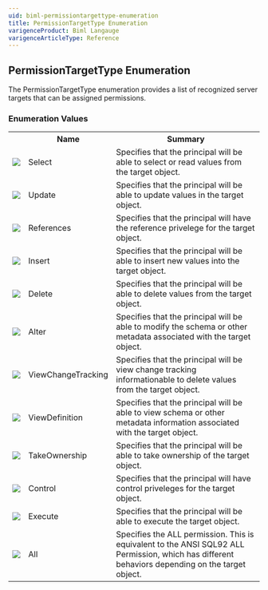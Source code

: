 ```yaml
---
uid: biml-permissiontargettype-enumeration
title: PermissionTargetType Enumeration
varigenceProduct: Biml Langauge
varigenceArticleType: Reference
---
```


## PermissionTargetType Enumeration<div class="LanguageSummary"><div class ="SummaryItem">The PermissionTargetType enumeration provides a list of recognized server targets that can be assigned permissions.</div></div><div class="EnumValueGroup">### Enumeration Values<table id="EnumValue" class="MemberList"><tbody><tr><th class="MemberTypeIconColumnHeader">&nbsp;</th><th class="MemberNameColumnHeader">Name</th><th class="MemberSummaryColumnHeader">Summary</th></tr><tr class="cd0"><td align="center" class="MemberTypeIcon"><img src="enumValue.png"></img></td><td class="MemberName">Select</td><td class="MemberSummary"><div class ="SummaryItem">Specifies that the principal will be able to select or read values from the target object.</div></td></tr><tr class="cd1"><td align="center" class="MemberTypeIcon"><img src="enumValue.png"></img></td><td class="MemberName">Update</td><td class="MemberSummary"><div class ="SummaryItem">Specifies that the principal will be able to update values in the target object.</div></td></tr><tr class="cd0"><td align="center" class="MemberTypeIcon"><img src="enumValue.png"></img></td><td class="MemberName">References</td><td class="MemberSummary"><div class ="SummaryItem">Specifies that the principal will have the reference privelege for the target object.</div></td></tr><tr class="cd1"><td align="center" class="MemberTypeIcon"><img src="enumValue.png"></img></td><td class="MemberName">Insert</td><td class="MemberSummary"><div class ="SummaryItem">Specifies that the principal will be able to insert new values into the target object.</div></td></tr><tr class="cd0"><td align="center" class="MemberTypeIcon"><img src="enumValue.png"></img></td><td class="MemberName">Delete</td><td class="MemberSummary"><div class ="SummaryItem">Specifies that the principal will be able to delete values from the target object.</div></td></tr><tr class="cd1"><td align="center" class="MemberTypeIcon"><img src="enumValue.png"></img></td><td class="MemberName">Alter</td><td class="MemberSummary"><div class ="SummaryItem">Specifies that the principal will be able to modify the schema or other metadata associated with the target object.</div></td></tr><tr class="cd0"><td align="center" class="MemberTypeIcon"><img src="enumValue.png"></img></td><td class="MemberName">ViewChangeTracking</td><td class="MemberSummary"><div class ="SummaryItem">Specifies that the principal will be view change tracking informationable to delete values from the target object.</div></td></tr><tr class="cd1"><td align="center" class="MemberTypeIcon"><img src="enumValue.png"></img></td><td class="MemberName">ViewDefinition</td><td class="MemberSummary"><div class ="SummaryItem">Specifies that the principal will be able to view schema or other metadata information associated with the target object.</div></td></tr><tr class="cd0"><td align="center" class="MemberTypeIcon"><img src="enumValue.png"></img></td><td class="MemberName">TakeOwnership</td><td class="MemberSummary"><div class ="SummaryItem">Specifies that the principal will be able to take ownership of the target object.</div></td></tr><tr class="cd1"><td align="center" class="MemberTypeIcon"><img src="enumValue.png"></img></td><td class="MemberName">Control</td><td class="MemberSummary"><div class ="SummaryItem">Specifies that the principal will have control priveleges for the target object.</div></td></tr><tr class="cd0"><td align="center" class="MemberTypeIcon"><img src="enumValue.png"></img></td><td class="MemberName">Execute</td><td class="MemberSummary"><div class ="SummaryItem">Specifies that the principal will be able to execute the target object.</div></td></tr><tr class="cd1"><td align="center" class="MemberTypeIcon"><img src="enumValue.png"></img></td><td class="MemberName">All</td><td class="MemberSummary"><div class ="SummaryItem">Specifies the ALL permission.  This is equivalent to the ANSI SQL92 ALL Permission, which has different behaviors depending on the target object.</div></td></tr></tbody></table></div>